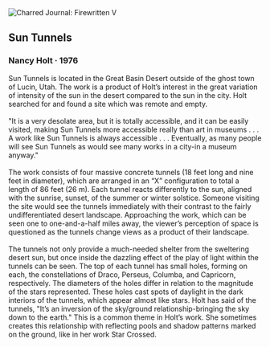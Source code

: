 <div class="artwork-of-the-day">
  <div class="container">
    <div class="img-wrapper">
      <img
        src="https://uploads7.wikiart.org/images/nancy-holt/sun-tunnels-1976.jpg!Large.jpg"
        alt="Charred Journal: Firewritten V" />
    </div>
    <div class="artwork-detail">
      <div class="artwork-origin"> 
        <h2 class="artwork-name">Sun Tunnels</h2>
        <h3 class="artist">
          Nancy Holt
                    ·  1976
        </h3>
      </div>
      <p class="description">
        <span class="artwork-description-text ng-binding" ng-bind-html="viewModel.ArtworkOfTheDay.Description | unsafe">Sun Tunnels is located in the Great Basin Desert outside of the ghost town of Lucin, Utah. The work is a product of Holt’s interest in the great variation of intensity of the sun in the desert compared to the sun in the city. Holt searched for and found a site which was remote and empty.
<br>
<br>"It is a very desolate area, but it is totally accessible, and it can be easily visited, making Sun Tunnels more accessible really than art in museums . . . A work like Sun Tunnels is always accessible . . . Eventually, as many people will see Sun Tunnels as would see many works in a city-in a museum anyway."
<br>
<br>The work consists of four massive concrete tunnels (18 feet long and nine feet in diameter), which are arranged in an “X” configuration to total a length of 86 feet (26 m). Each tunnel reacts differently to the sun, aligned with the sunrise, sunset, of the summer or winter solstice. Someone visiting the site would see the tunnels immediately with their contrast to the fairly undifferentiated desert landscape. Approaching the work, which can be seen one to one-and-a-half miles away, the viewer’s perception of space is questioned as the tunnels change views as a product of their landscape.
<br>
<br>The tunnels not only provide a much-needed shelter from the sweltering desert sun, but once inside the dazzling effect of the play of light within the tunnels can be seen. The top of each tunnel has small holes, forming on each, the constellations of Draco, Perseus, Columba, and Capricorn, respectively. The diameters of the holes differ in relation to the magnitude of the stars represented. These holes cast spots of daylight in the dark interiors of the tunnels, which appear almost like stars. Holt has said of the tunnels, "It’s an inversion of the sky/ground relationship-bringing the sky down to the earth." This is a common theme in Holt’s work. She sometimes creates this relationship with reflecting pools and shadow patterns marked on the ground, like in her work Star Crossed.</span>
                        <div class="text-shadow-container" ng-show="showShadow" style=""></div>
      </p>
    </div>
  </div>

</div>
